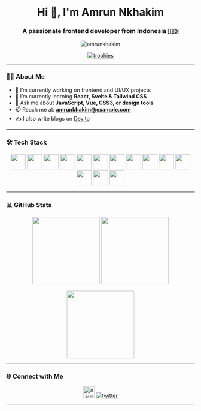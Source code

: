 <h1 align="center">Hi 👋, I'm Amrun Nkhakim</h1>
<h3 align="center">A passionate frontend developer from Indonesia 🇮🇩</h3>

<p align="center">
  <img src="https://komarev.com/ghpvc/?username=amrunkhakim&label=Profile%20views&color=0e75b6&style=flat" alt="amrunkhakim" />
</p>

<p align="center">
  <a href="https://github.com/ryo-ma/github-profile-trophy">
    <img src="https://github-profile-trophy.vercel.app/?username=amrunkhakim&theme=tokyonight&margin-w=10&margin-h=10" alt="trophies" />
  </a>
</p>

---

### 🧑‍💻 About Me

- 🔭 I’m currently working on frontend and UI/UX projects  
- 🌱 I’m currently learning **React, Svelte & Tailwind CSS**  
- 💬 Ask me about **JavaScript, Vue, CSS3, or design tools**  
- 📫 Reach me at: **amrunkhakim@example.com**  
- ✍️ I also write blogs on [Dev.to](https://dev.to/amrunkhakim)

---

### 🛠️ Tech Stack

<p align="center">
  <img src="https://cdn.jsdelivr.net/gh/devicons/devicon/icons/html5/html5-original-wordmark.svg" height="40" />
  <img src="https://cdn.jsdelivr.net/gh/devicons/devicon/icons/css3/css3-original-wordmark.svg" height="40" />
  <img src="https://cdn.jsdelivr.net/gh/devicons/devicon/icons/javascript/javascript-original.svg" height="40" />
  <img src="https://cdn.jsdelivr.net/gh/devicons/devicon/icons/vuejs/vuejs-original-wordmark.svg" height="40" />
  <img src="https://cdn.jsdelivr.net/gh/devicons/devicon/icons/react/react-original-wordmark.svg" height="40" />
  <img src="https://upload.wikimedia.org/wikipedia/commons/1/1b/Svelte_Logo.svg" height="40" />
  <img src="https://www.vectorlogo.zone/logos/figma/figma-icon.svg" height="40" />
  <img src="https://cdn.jsdelivr.net/gh/devicons/devicon/icons/firebase/firebase-plain-wordmark.svg" height="40" />
  <img src="https://cdn.jsdelivr.net/gh/devicons/devicon/icons/mysql/mysql-original-wordmark.svg" height="40" />
  <img src="https://cdn.jsdelivr.net/gh/devicons/devicon/icons/php/php-original.svg" height="40" />
  <img src="https://cdn.jsdelivr.net/gh/devicons/devicon/icons/python/python-original.svg" height="40" />
  <img src="https://cdn.jsdelivr.net/gh/devicons/devicon/icons/android/android-original.svg" height="40" />
  <img src="https://angular.io/assets/images/logos/angular/angular.svg" height="40" />
  <img src="https://cdn.jsdelivr.net/gh/devicons/devicon/icons/git/git-original.svg" height="40" />
</p>

---

### 📊 GitHub Stats

<p align="center">
  <img src="https://github-readme-stats.vercel.app/api?username=amrunkhakim&show_icons=true&theme=radical" height="180"/>
  <img src="https://github-readme-streak-stats.herokuapp.com/?user=amrunkhakim&theme=radical" height="180"/>
</p>

<p align="center">
  <img src="https://github-readme-stats.vercel.app/api/top-langs?username=amrunkhakim&layout=compact&theme=radical" height="180"/>
</p>

---

### 🌐 Connect with Me

<p align="center">
  <a href="https://dev.to/amrunkhakim" target="blank"><img src="https://cdn.jsdelivr.net/gh/devicons/devicon/icons/devto/devto-original.svg" alt="devto" height="30"/></a>
  <a href="https://twitter.com/amrunkhakim" target="blank"><img src="https://img.shields.io/twitter/follow/amrunkhakim?logo=twitter&style=for-the-badge" alt="twitter" /></a>
</p>

---

<!-- BLOG-POST-LIST:START -->
<!-- BLOG-POST-LIST:END -->

